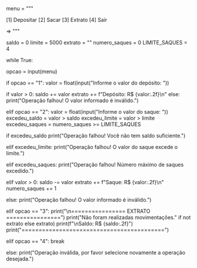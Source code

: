 menu = """

[1] Depositar
[2] Sacar
[3] Extrato
[4] Sair

=> """

saldo = 0
limite = 5000
extrato = ""
numero_saques = 0
LIMITE_SAQUES = 4

while True:

  
  opcao = input(menu)

  if opcao == "1":
        valor = float(input("Informe o valor do depósito: "))

  if valor > 0:
            saldo += valor
            extrato += f"Depósito: R$ {valor:.2f}\n"
      else:
            print("Operação falhou! O valor informado é inválido.")

   elif opcao == "2":
        valor = float(input("Informe o valor do saque: "))
        excedeu_saldo = valor > saldo
        excedeu_limite = valor > limite
        excedeu_saques = numero_saques >= LIMITE_SAQUES

  if excedeu_saldo
        print("Operação falhou! Você não tem saldo suficiente.")

   elif excedeu_limite:
            print("Operação falhou! O valor do saque excede o limite.")

   elif excedeu_saques:
            print("Operação falhou! Número máximo de saques excedido.")

   elif valor > 0:
            saldo -= valor
            extrato += f"Saque: R$ {valor:.2f}\n"
            numero_saques += 1

  else:
            print("Operação falhou! O valor informado é inválido.")

   elif opcao == "3":
        print("\n================ EXTRATO ================")
        print("Não foram realizadas movimentações." if not extrato else extrato)
        print(f"\nSaldo: R$ {saldo:.2f}")
        print("==========================================")

  elif opcao == "4":
        break

  else:
        print("Operação inválida, por favor selecione novamente a operação desejada.")
